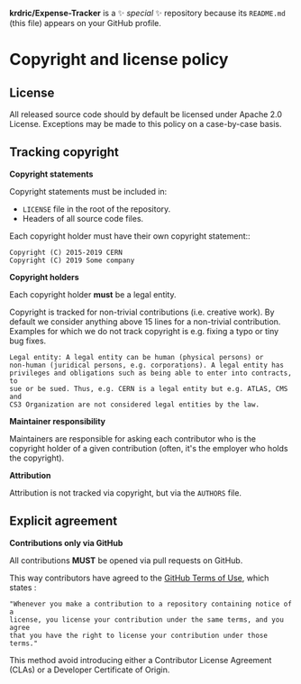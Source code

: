 **krdric/Expense-Tracker** is a ✨ _special_ ✨ repository because its `README.md` (this file) appears on your GitHub profile.

Copyright and license policy
============================

License
-------
All released source code should by default be licensed under Apache 2.0 License.
Exceptions may be made to this policy on a case-by-case basis.

Tracking copyright
------------------
**Copyright statements**

Copyright statements must be included in:

- ``LICENSE`` file in the root of the repository.
- Headers of all source code files.

Each copyright holder must have their own copyright statement::

    Copyright (C) 2015-2019 CERN
    Copyright (C) 2019 Some company

**Copyright holders**

Each copyright holder **must** be a legal entity.

Copyright is tracked for non-trivial contributions (i.e. creative work). By
default we consider anything above 15 lines for a non-trivial contribution.
Examples for which we do not track copyright is e.g. fixing a typo or tiny
bug fixes.


```
Legal entity: A legal entity can be human (physical persons) or
non-human (juridical persons, e.g. corporations). A legal entity has
privileges and obligations such as being able to enter into contracts, to
sue or be sued. Thus, e.g. CERN is a legal entity but e.g. ATLAS, CMS and
CS3 Organization are not considered legal entities by the law.
```

**Maintainer responsibility**

Maintainers are responsible for asking each contributor who is the copyright
holder of a given contribution (often, it's the employer who holds the
copyright).

**Attribution**

Attribution is not tracked via copyright, but via the ``AUTHORS`` file.



Explicit agreement
------------------
**Contributions only via GitHub**

All contributions **MUST** be opened via pull requests on GitHub.

This way contributors have agreed to the [GitHub Terms of Use](https://help.github.com/articles/github-terms-of-service/#6-contributions-under-repository-license),
which states :

```
"Whenever you make a contribution to a repository containing notice of a
license, you license your contribution under the same terms, and you agree
that you have the right to license your contribution under those terms."
```

This method avoid introducing either a Contributor License Agreement (CLAs) or
a Developer Certificate of Origin.
